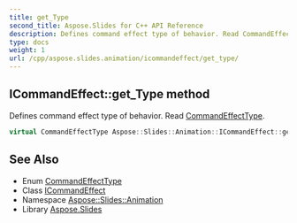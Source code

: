 ```yaml
---
title: get_Type
second_title: Aspose.Slides for C++ API Reference
description: Defines command effect type of behavior. Read CommandEffectType.
type: docs
weight: 1
url: /cpp/aspose.slides.animation/icommandeffect/get_type/
---
```

## ICommandEffect::get_Type method


Defines command effect type of behavior. Read [CommandEffectType](../../commandeffecttype/).

```cpp
virtual CommandEffectType Aspose::Slides::Animation::ICommandEffect::get_Type()=0
```

## See Also

* Enum [CommandEffectType](../../commandeffecttype/)
* Class [ICommandEffect](../)
* Namespace [Aspose::Slides::Animation](../../)
* Library [Aspose.Slides](../../../)
